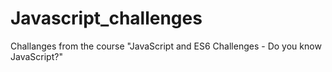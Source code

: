 # Javascript_challenges

Challanges from the course "JavaScript and ES6 Challenges - Do you know JavaScript?"
